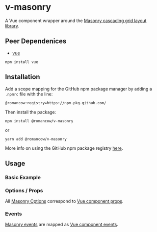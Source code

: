 # v-masonry
A Vue component wrapper around the [Masonry cascading grid layout library](https://masonry.desandro.com/).

## Peer Dependenices
- [vue](https://www.npmjs.com/package/vue)

```
npm install vue
```

## Installation

Add a scope mapping for the GitHub npm package manager by adding a `.npmrc` file with the line:
```
@romancow:registry=https://npm.pkg.github.com/
```

Then install the package:
```
npm install @romancow/v-masonry
```
or
```
yarn add @romancow/v-masonry
```

More info on using the GitHub npm package registry [here](https://help.github.com/en/articles/configuring-npm-for-use-with-github-package-registry#installing-a-package).

## Usage

### Basic Example

### Options / Props

All [Masonry Options](https://masonry.desandro.com/options.html) correspond to [Vue component props](https://vuejs.org/v2/guide/components-props.html).

### Events

[Masonry events](https://masonry.desandro.com/events.html) are mapped as [Vue component events](https://vuejs.org/v2/guide/events.html).
